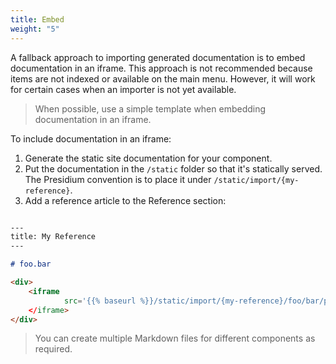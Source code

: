 ```yaml
---
title: Embed
weight: "5"
---
```


A fallback approach to importing generated documentation is to embed documentation in an iframe.
This approach is not recommended because items are not indexed or available on the main menu. However, it
will work for certain cases when an importer is not yet available.

> When possible, use a simple template when embedding documentation in an iframe.

To include documentation in an iframe:
1. Generate the static site documentation for your component.
1. Put the documentation in the `/static` folder so that it's statically served.
The Presidium convention is to place it under `/static/import/{my-reference}`.
1. Add a reference article to the Reference section:

```markdown

---
title: My Reference
---

# foo.bar

<div>
    <iframe
            src='{{% baseurl %}}/static/import/{my-reference}/foo/bar/package-summary.html'
    </iframe>
</div>
```

>You can create multiple Markdown files for different components as required.
